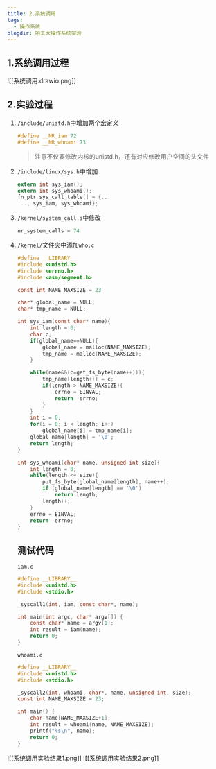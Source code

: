 ```yaml
---
title: 2.系统调用
tags:
  - 操作系统
blogdir: 哈工大操作系统实验
---
```

## 1.系统调用过程
![[系统调用.drawio.png]]

## 2.实验过程

1. `/include/unistd.h`中增加两个宏定义

   ```c
   #define __NR_iam 72
   #define __NR_whoami 73
   ```
   > 注意不仅要修改内核的unistd.h，还有对应修改用户空间的头文件

2. `/include/linux/sys.h`中增加

   ```c
   extern int sys_iam();
   extern int sys_whoami();
   fn_ptr sys_call_table[] = {...
   ..., sys_iam, sys_whoami};
   ```

3. `/kernel/system_call.s`中修改

   ```c
   nr_system_calls = 74
   ```


4. `/kernel/`文件夹中添加`who.c`

   ```c
   #define __LIBRARY__
   #include <unistd.h>
   #include <errno.h>
   #include <asm/segment.h>
   
   const int NAME_MAXSIZE = 23
   
   char* global_name = NULL;
   char* tmp_name = NULL;
   
   int sys_iam(const char* name){
       int length = 0;
       char c;
       if(global_name==NULL){
           global_name = malloc(NAME_MAXSIZE);
           tmp_name = malloc(NAME_MAXSIZE);
       }
   
       while(name&&(c=get_fs_byte(name++))){
           tmp_name[length++] = c;
           if(length > NAME_MAXSIZE){
               errno = EINVAL;
               return -errno;
           }
       }
       int i = 0;
       for(i = 0; i < length; i++)
           global_name[i] = tmp_name[i];
       global_name[length] = '\0';
       return length;
   }
   
   int sys_whoami(char* name, unsigned int size){
       int length = 0;
       while(length <= size){
           put_fs_byte(global_name[length], name++);
           if (global_name[length] == '\0')
               return length;
           length++;
       }
       errno = EINVAL;
       return -errno;
   }
   ```

   ## 测试代码

   `iam.c`

   ```c
   #define __LIBRARY__
   #include <unistd.h>
   #include <stdio.h>
   
   _syscall1(int, iam, const char*, name);
   
   int main(int argc, char* argv[]) {
       const char* name = argv[1];
       int result = iam(name);
       return 0;
   }
   ```

   `whoami.c`

   ```c
   #define __LIBRARY__
   #include <unistd.h>
   #include <stdio.h>
   
   _syscall2(int, whoami, char*, name, unsigned int, size);
   const int NAME_MAXSIZE = 23;
   
   int main() {
       char name[NAME_MAXSIZE+1];
       int result = whoami(name, NAME_MAXSIZE);
       printf("%s\n", name);
       return 0;
   }
   ```

   

![[系统调用实验结果1.png]]
![[系统调用实验结果2.png]]